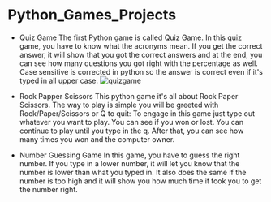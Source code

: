# Python_Games_Projects
- Quiz Game
The first Python game is called Quiz Game. In this quiz game, you have to know what the acronyms mean. If you get the correct answer, it will show that you got the correct answers and at the end, you can see how many questions you got right with the percentage as well. Case sensitive is corrected in python so the answer is correct even if it's typed in all upper case.
![quizgame](https://user-images.githubusercontent.com/82012925/163068412-6ab63eee-7d30-4262-a0ca-da6ac1eb265a.PNG)

- Rock Papper Scissors
This python game it's all about Rock Paper Scissors. The way to play is simple you will be greeted with Rock/Paper/Scissors or Q to quit: To engage in this game just type out whatever you want to play. You can see if you won or lost. You can continue to play until you type in the q. After that, you can see how many times you won and the computer owner.

- Number Guessing Game
 In this game, you have to guess the right number. If you type in a lower number, it will let you know that the number is lower than what you typed in. It also does the same if the number is too high and it will show you how much time it took you to get the number right.
